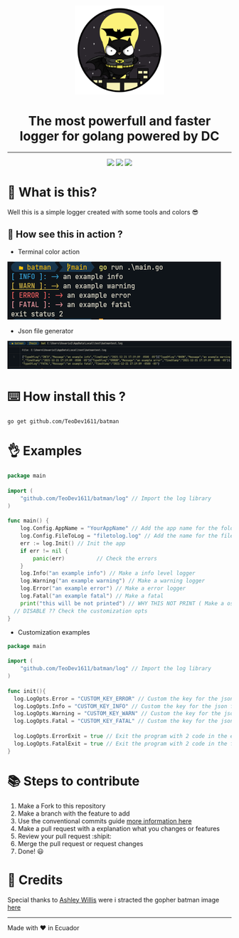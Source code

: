 <div align="center">
  <p>
    <img width="200" src="./docs/batman.png">
  </p>
  <h1>The most powerfull and faster logger for golang powered by DC</h1>
  <hr>
  <img src="https://img.shields.io/github/license/teodev1611/batman?style=flat-square">
  <img src="https://img.shields.io/github/stars/teodev1611/batman?style=social">
  <img src="https://img.shields.io/github/go-mod/go-version/teodev1611/batman/main?filename=go.mod">
</div>

# :thinking: What is this?

Well this is a simple logger created with some tools and colors :sunglasses:

## :eyes: How see this in action ?

- Terminal color action

![Terminal Usage](./docs/terminal_image.png)

- Json file generator

![Json Image](./docs/json_image.png)

# :keyboard: How install this ?

```
go get github.com/TeoDev1611/batman
```

# :ok_hand: Examples

```go
package main

import (
	"github.com/TeoDev1611/batman/log" // Import the log library
)

func main() {
	log.Config.AppName = "YourAppName" // Add the app name for the folder to create the logs
	log.Config.FileToLog = "filetolog.log" // Add the name for the file to write the logs ( JSON FORMAT )
	err := log.Init() // Init the app
	if err != nil {
		panic(err)          // Check the errors
	}
	log.Info("an example info") // Make a info level logger
	log.Warning("an example warning") // Make a warning logger
	log.Error("an example error") // Make a error logger
	log.Fatal("an example fatal") // Make a fatal
	print("this will be not printed") // WHY THIS NOT PRINT ( Make a os exit status 2 for the fatal)
  // DISABLE ?? Check the customization opts
}
```

- Customization examples

```go
package main

import (
	"github.com/TeoDev1611/batman/log" // Import the log library
)

func init(){
  log.LogOpts.Error = "CUSTOM_KEY_ERROR" // Custom the key for the json file in the error level DEFAULT: ERROR
  log.LogOpts.Info = "CUSTOM_KEY_INFO" // Custom the key for the json file in the info level DEFAULT: INFO
  log.LogOpts.Warning = "CUSTOM_KEY_WARN" // Custom the key for the json file in the warn level DEFAULT: WARN
  log.LogOpts.Fatal = "CUSTOM_KEY_FATAL" // Custom the key for the json file in the fatal level DEFAULT: FATAL

  log.LogOpts.ErrorExit = true // Exit the program with 2 code in the error logs DEFAULT: false
  log.LogOpts.FatalExit = true // Exit the program with 2 code in the fatal logs DEFAULT: true
}
```

# :books: Steps to contribute

1. Make a Fork to this repository
2. Make a branch with the feature to add
3. Use the conventional commits guide [more information here](https://www.conventionalcommits.org/en/v1.0.0/)
4. Make a pull request with a explanation what you changes or features
5. Review your pull request :shipit:
6. Merge the pull request or request changes
7. Done! :smiley:

# :mega: Credits

Special thanks to [Ashley Willis](https://twitter.com/ashleymcnamara) were i stracted the gopher batman image [here](https://twitter.com/ashleymcnamara/status/879796984491540480/photo/2)

---

Made with :heart: in Ecuador
